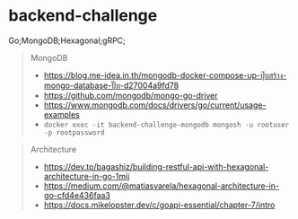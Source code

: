 # backend-challenge
Go;MongoDB;Hexagonal;gRPC;



> MongoDB
> - https://blog.me-idea.in.th/mongodb-docker-compose-up-ปุ๊บสร้าง-mongo-database-ปั๊บ-d27004a9fd78
> - https://github.com/mongodb/mongo-go-driver
> - https://www.mongodb.com/docs/drivers/go/current/usage-examples
> - `docker exec -it backend-challenge-mongodb mongosh -u rootuser -p rootpassword`

> Architecture
> - https://dev.to/bagashiz/building-restful-api-with-hexagonal-architecture-in-go-1mij
> - https://medium.com/@matiasvarela/hexagonal-architecture-in-go-cfd4e436faa3
> - https://docs.mikelopster.dev/c/goapi-essential/chapter-7/intro